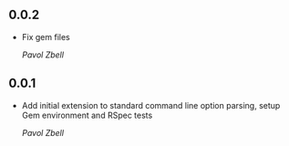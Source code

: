 ## 0.0.2

*   Fix gem files 

    *Pavol Zbell*

## 0.0.1

*   Add initial extension to standard command line option parsing, setup Gem environment and RSpec tests 

    *Pavol Zbell*
